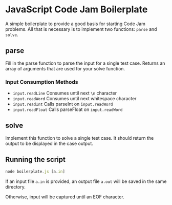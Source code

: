 # JavaScript Code Jam Boilerplate
A simple boilerplate to provide a good basis for starting Code Jam problems.
All that is necessary is to implement two functions: ```parse``` and ```solve```.

## parse
Fill in the parse function to parse the input for a single test case.
Returns an array of arguments that are used for your solve function.

### Input Consumption Methods
- ```input.readLine``` Consumes until next ```\n``` character
- ```input.readWord``` Consumes until next whitespace character
- ```input.readInt``` Calls parseInt on ```input.readWord```
- ```input.readFloat``` Calls parseFloat on ```input.readWord```

## solve
Implement this function to solve a single test case.
It should return the output to be displayed in the case output.

## Running the script
```javascript
node boilerplate.js [a.in]
```
If an input file ```a.in``` is provided, an output file ```a.out``` will be saved in the same directory.

Otherwise, input will be captured until an EOF character.
